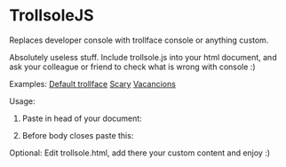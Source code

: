 TrollsoleJS
===========

Replaces developer console with trollface console or anything custom.

Absolutely useless stuff. Include trollsole.js into your html document, and ask your colleague or friend to check what is wrong with console :)

Examples:
<a href="http://trollsole.artrayd.com/" target="_blank">Default trollface</a>
<a href="http://trollsole.artrayd.com/fear.html" target="_blank">Scary</a>
<a href="http://trollsole.artrayd.com/vacancion.html" target="_blank">Vacancions</a>

Usage:

1. Paste in head of your document:
  <script type="text/javascript" src="trollsole/trollsole.js"></script>
2. Before body closes paste this: 
  <div id="trollsole"></div>


Optional:
Edit trollsole.html, add there your custom content and enjoy :)


